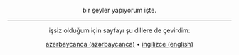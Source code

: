 <div align="center">

bir şeyler yapıyorum işte.

<hr />

işsiz olduğum için sayfayı şu dillere de çevirdim:

[azerbaycanca (azərbaycanca)](./README-az.md) • [ingilizce (english)](./README.md)

</div>